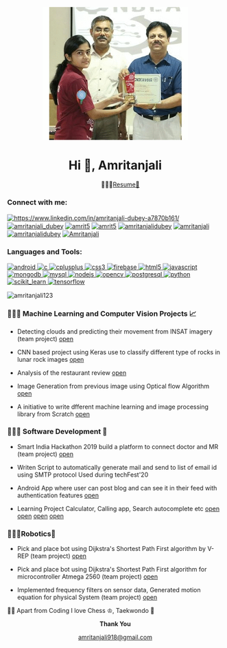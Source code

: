 <html>
  <body>
    
<html>
  <body>
<div align="center">
<img src="https://github.com/amritanjali123/About-Me-and-my-Projects/blob/master/giif.gif" />
</div>  
  </body>
</html>



<!--<html>
<body>
<div align="center">
<iframe width="420" height="345" src="https://www.youtube.com/embed/tgbNymZ7vqY">
 </div>  
</iframe>
</body>
</html>-->


</body>
</html>

<html>
  <body>
    <h1 align="center">Hi 👋, Amritanjali</h1>
    <ul align="center">👩🏽‍💻<a href="https://github.com/amritanjali123/Portfolio/blob/master/Amritanjali(RESUME).pdf">Resume📄</a></ul>   
  </body>
</html>
<p align="left">
<h3 align="left">Connect with me:</h3>
<a href="https://www.linkedin.com/in/amritanjali-dubey-a7870b161/" target="blank"><img align="center" src="https://cdn.jsdelivr.net/npm/simple-icons@3.0.1/icons/linkedin.svg" alt="https://www.linkedin.com/in/amritanjali-dubey-a7870b161/" height="30" width="40" /></a>
<a href="https://instagram.com/amritanjali_dubey" target="blank"><img align="center" src="https://cdn.jsdelivr.net/npm/simple-icons@3.0.1/icons/instagram.svg" alt="amritanjali_dubey" height="30" width="40" /></a>
<a href="https://www.codechef.com/users/amrit5" target="blank"><img align="center" src="https://cdn.jsdelivr.net/npm/simple-icons@3.1.0/icons/codechef.svg" alt="amrit5" height="30" width="40" /></a>
<a href="https://www.hackerrank.com/amrit5" target="blank"><img align="center" src="https://cdn.jsdelivr.net/npm/simple-icons@3.0.1/icons/hackerrank.svg" alt="amrit5" height="30" width="40" /></a>
<a href="https://www.leetcode.com/amritanjalidubey" target="blank"><img align="center" src="https://cdn.jsdelivr.net/npm/simple-icons@3.0.1/icons/leetcode.svg" alt="amritanjalidubey" height="30" width="40" /></a>
<a href="https://www.hackerearth.com/@Amritanjali" target="blank"><img align="center" src="https://cdn.jsdelivr.net/npm/simple-icons@3.0.1/icons/hackerearth.svg" alt="amritanjali" height="30" width="40" /></a>
<a href="https://auth.geeksforgeeks.org/user/amritanjalidubey" target="blank"><img align="center" src="https://cdn.jsdelivr.net/npm/simple-icons@3.0.1/icons/geeksforgeeks.svg" alt="amritanjalidubey" height="30" width="40" /></a>
<a href="https://www.youtube.com/channel/UCRQf4wqqh2_AJtsCEsZ-I8w" target="blank"><img align="center" src="https://cdn.jsdelivr.net/npm/simple-icons@3.0.1/icons/youtube.svg" alt="Amritanjali" height="30" width="40" /></a>
</p>


<h3 align="left">Languages and Tools:</h3>
<p align="left"> <a href="https://developer.android.com" target="_blank"> <img src="https://devicons.github.io/devicon/devicon.git/icons/android/android-original-wordmark.svg" alt="android" width="40" height="40"/> </a> <a href="https://www.cprogramming.com/" target="_blank"> <img src="https://devicons.github.io/devicon/devicon.git/icons/c/c-original.svg" alt="c" width="40" height="40"/> </a> <a href="https://www.w3schools.com/cpp/" target="_blank"> <img src="https://devicons.github.io/devicon/devicon.git/icons/cplusplus/cplusplus-original.svg" alt="cplusplus" width="40" height="40"/> </a> <a href="https://www.w3schools.com/css/" target="_blank"> <img src="https://devicons.github.io/devicon/devicon.git/icons/css3/css3-original-wordmark.svg" alt="css3" width="40" height="40"/> </a> <a href="https://firebase.google.com/" target="_blank"> <img src="https://www.vectorlogo.zone/logos/firebase/firebase-icon.svg" alt="firebase" width="40" height="40"/> </a> <a href="https://www.w3.org/html/" target="_blank"> <img src="https://devicons.github.io/devicon/devicon.git/icons/html5/html5-original-wordmark.svg" alt="html5" width="40" height="40"/> </a> <a href="https://developer.mozilla.org/en-US/docs/Web/JavaScript" target="_blank"> <img src="https://devicons.github.io/devicon/devicon.git/icons/javascript/javascript-original.svg" alt="javascript" width="40" height="40"/> </a> <a href="https://www.mongodb.com/" target="_blank"> <img src="https://devicons.github.io/devicon/devicon.git/icons/mongodb/mongodb-original-wordmark.svg" alt="mongodb" width="40" height="40"/> </a> <a href="https://www.mysql.com/" target="_blank"> <img src="https://devicons.github.io/devicon/devicon.git/icons/mysql/mysql-original-wordmark.svg" alt="mysql" width="40" height="40"/> </a> <a href="https://nodejs.org" target="_blank"> <img src="https://devicons.github.io/devicon/devicon.git/icons/nodejs/nodejs-original-wordmark.svg" alt="nodejs" width="40" height="40"/> </a> <a href="https://opencv.org/" target="_blank"> <img src="https://www.vectorlogo.zone/logos/opencv/opencv-icon.svg" alt="opencv" width="40" height="40"/> </a> <a href="https://www.postgresql.org" target="_blank"> <img src="https://devicons.github.io/devicon/devicon.git/icons/postgresql/postgresql-original-wordmark.svg" alt="postgresql" width="40" height="40"/> </a> <a href="https://www.python.org" target="_blank"> <img src="https://devicons.github.io/devicon/devicon.git/icons/python/python-original.svg" alt="python" width="40" height="40"/> </a> <a href="" target="_blank"> <img src="https://upload.wikimedia.org/wikipedia/commons/0/05/Scikit_learn_logo_small.svg" alt="scikit_learn" width="40" height="40"/> </a> <a href="https://www.tensorflow.org" target="_blank"> <img src="https://www.vectorlogo.zone/logos/tensorflow/tensorflow-icon.svg" alt="tensorflow" width="40" height="40"/> </a> </p>
<p><img align="center" src="https://github-readme-stats.vercel.app/api/top-langs/?username=amritanjali123&layout=compact" alt="amritanjali123" /></p>

<html>
  <body>
    <h3>👩🏽‍💻 <b>Machine Learning and Computer Vision Projects 📈</b></h3>
    <ul>
    <li><p>Detecting clouds and predicting their movement from INSAT imagery (team project) <a href="https://github.com/amritanjali123/NM373_Future_Predicators">open</a>  </p></li>
     <li> <p>CNN based project using Keras use to classify different type of rocks in lunar rock images <a href="https://github.com/amritanjali123/Rock_classification">open</a></p></li>
    <li><p>Analysis of the restaurant review <a href="https://github.com/amritanjali123/Restaurant_review">open</a></p></li>
    <li><p>Image Generation from previous image using Optical flow Algorithm <a href="https://github.com/amritanjali123/Image_generation_form_prevous_image_optical_flow">open</a></p></li>
 <li><p>A initiative to write dfferent machine learning and image processing library from Scratch <a href="https://github.com/amritanjali123/Machine-Learning-and-Image-processing-library-from-scratch">open</a></p> </li>
    
 </ul>
     
  </body>
</html>
<html>
  <body>
    <h3>👩🏽‍💻 <b>Software Development 🚀 </b></h3>
    <ul>
   <li> <p>Smart India Hackathon 2019 build a platform to connect doctor and MR (team project) <a href="https://github.com/amritanjali123/sih">open</a>  </p> </li>
     <li> <p>Writen Script to automatically generate mail and send to list of email id using SMTP protocol Used during techFest'20 </p>       </li>
   <li> <p>Android App where user can post blog and can see it in their feed with authentication features <a href="https://github.com/amritanjali123/blogapp">open</a></p> </li>
    <li><p>Learning Project Calculator, Calling app, Search autocomplete etc <a href="https://github.com/amritanjali123/Calculator">open</a> <a href="https://github.com/amritanjali123/Animation">open</a> <a href="https://github.com/amritanjali123/CALL">open</a>
    <a href="https://github.com/amritanjali123/Autocomplet">open</a></p></li>
    </ul>
  </body>
</html>

<html>
  <body>
    <h3>👩🏽‍💻<b>Robotics🤖</b></h3>
    <ul>
    <li><p>Pick and place bot using Dijkstra's Shortest Path First algorithm by V-REP (team project) <a href="https://github.com/amritanjali123/eyantra">open</a></p> </li>
   <li><p>Pick and place bot using Dijkstra's Shortest Path First algorithm for microcontroller Atmega 2560 (team project) <a href="https://github.com/amritanjali123/Pick_And_Place_Robot">open</a></p></li> 
    <li><p>Implemented frequency filters on sensor data, Generated motion equation for physical System  (team project) <a href="https://github.com/amritanjali123/Control_System">open</a> </p></li>
    </ul>
    
 <p>✌🏻 Apart from Coding I love Chess ♔, Taekwondo 🥋</p>


<footer>
  <div align="center">
  <p><b>Thank You</b></p>
  <p><a href="mailto:amritanjai918@gmail.com">amritanjali918@gmail.com</a></p>
     </div>
</footer>  
 
 </body>

</html>
</body>
</html>
